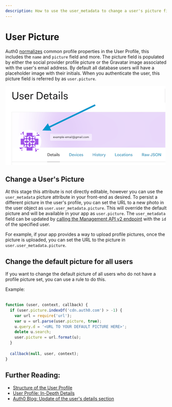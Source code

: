 ```yaml
---
description: How to use the user_metadata to change a user's picture field and how to change the default picture for all users.
---
```


# User Picture

Auth0 [normalizes](/user-profile/normalized) common profile properties in the User Profile, this includes the `name` and `picture` field and more. The picture field is populated by either the social provider profile picture or the Gravatar image associated with the user's email address. By default all database users will have a placeholder image with their initials. When you authenticate the user, this picture field is referred by as `user.picture`.

![User Picture](/media/articles/user-profile/user-picture.png)

## Change a User's Picture

At this stage this attribute is not directly editable, however you can use the `user_metadata` picture attribute in your front-end as desired. To persist a different picture in the user's profile, you can set the URL to a new photo in the user object as `user.user_metadata.picture`. This will override the default picture and will be available in your app as `user.picture`. The `user_metadata` field can be updated by [calling the Management API v2 endpoint](https://auth0.com/docs/api/management/v2#!/Users/patch_users_by_id) with the `id` of the specified user.

For example, if your app provides a way to upload profile pictures, once the picture is uploaded, you can set the URL to the picture in `user.user_metadata.picture`.

## Change the default picture for all users

If you want to change the default picture of all users who do not have a profile picture set, you can use a rule to do this. 

Example:

```js

function (user, context, callback) {
  if (user.picture.indexOf('cdn.auth0.com') > -1) {
    var url = require('url');
    var u = url.parse(user.picture, true);
    u.query.d = '<URL TO YOUR DEFAULT PICTURE HERE>';
    delete u.search;
    user.picture = url.format(u);
  }

  callback(null, user, context);
}

```

## Further Reading:

- [Structure of the User Profile](/user-profile/user-profile-structure)
- [User Profile: In-Depth Details](/user-profile/user-profile-details)
- [Auth0 Blog: Update of the user's details section](https://auth0.com/blog/update-of-the-user-details-section/)
